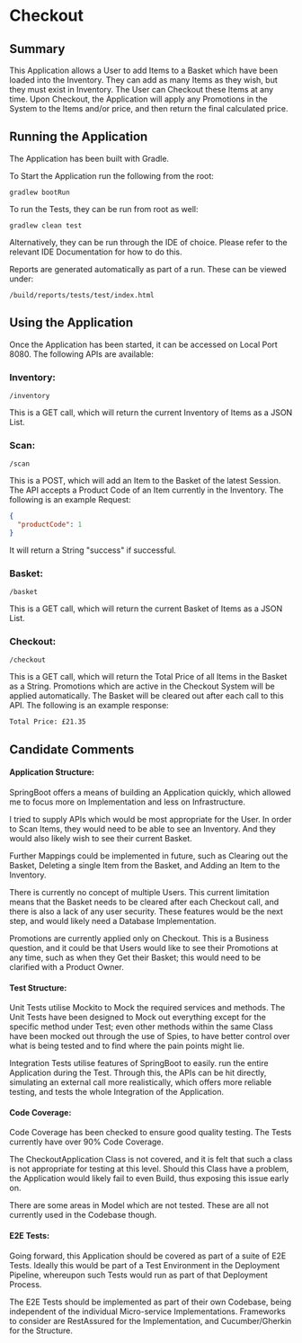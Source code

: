 # Checkout

## Summary
This Application allows a User to add Items to a Basket which have been loaded into the Inventory. They can add as many Items as they wish, but they must exist in Inventory. The User can Checkout these Items at any time. Upon Checkout, the Application will apply any Promotions in the System to the Items and/or price, and then return the final calculated price.

## Running the Application
The Application has been built with Gradle.

To Start the Application run the following from the root:
```shell script
gradlew bootRun
```

To run the Tests, they can be run from root as well:
```shell script
gradlew clean test
```
Alternatively, they can be run through the IDE of choice. Please refer to the relevant IDE Documentation for how to do this.

Reports are generated automatically as part of a run. These can be viewed under:

```text
/build/reports/tests/test/index.html
```

## Using the Application

Once the Application has been started, it can be accessed on Local Port 8080.
The following APIs are available:

### Inventory:
```text
/inventory
```

This is a GET call, which will return the current Inventory of Items as a JSON List.

### Scan:
```text
/scan
```

This is a POST, which will add an Item to the Basket of the latest Session.
The API accepts a Product Code of an Item currently in the Inventory. The following is an example Request:
```json
{
  "productCode": 1
}
```

It will return a String "success" if successful.

### Basket:
```text
/basket
```

This is a GET call, which will return the current Basket of Items as a JSON List.

### Checkout:
```text
/checkout
```

This is a GET call, which will return the Total Price of all Items in the Basket as a String.
Promotions which are active in the Checkout System will be applied automatically.
The Basket will be cleared out after each call to this API.
The following is an example response:
```text
Total Price: £21.35
```

## Candidate Comments

#### Application Structure:
SpringBoot offers a means of building an Application quickly, which allowed me to focus more on Implementation and less on Infrastructure.

I tried to supply APIs which would be most appropriate for the User. In order to Scan Items, they would need to be able to see an Inventory. And they would also likely wish to see their current Basket.

Further Mappings could be implemented in future, such as Clearing out the Basket, Deleting a single Item from the Basket, and Adding an Item to the Inventory.

There is currently no concept of multiple Users. This current limitation means that the Basket needs to be cleared after each Checkout call, and there is also a lack of any user security. These features would be the next step, and would likely need a Database Implementation.

Promotions are currently applied only on Checkout. This is a Business question, and it could be that Users would like to see their Promotions at any time, such as when they Get their Basket; this would need to be clarified with a Product Owner.

#### Test Structure:
Unit Tests utilise Mockito to Mock the required services and methods. The Unit Tests have been designed to Mock out everything except for the specific method under Test; even other methods within the same Class have been mocked out through the use of Spies, to have better control over what is being tested and to find where the pain points might lie.

Integration Tests utilise features of SpringBoot to easily. run the entire Application during the Test. Through this, the APIs can be hit directly, simulating an external call more realistically, which offers more reliable testing, and tests the whole Integration of the Application.

#### Code Coverage:
Code Coverage has been checked to ensure good quality testing. The Tests currently have over 90% Code Coverage.

The CheckoutApplication Class is not covered, and it is felt that such a class is not appropriate for testing at this level. Should this Class have a problem, the Application would likely fail to even Build, thus exposing this issue early on.

There are some areas in Model which are not tested. These are all not currently used in the Codebase though.

#### E2E Tests:
Going forward, this Application should be covered as part of a suite of E2E Tests. Ideally this would be part of a Test Environment in the Deployment Pipeline, whereupon such Tests would run as part of that Deployment Process.

The E2E Tests should be implemented as part of their own Codebase, being independent of the individual Micro-service Implementations. Frameworks to consider are RestAssured for the Implementation, and Cucumber/Gherkin for the Structure.